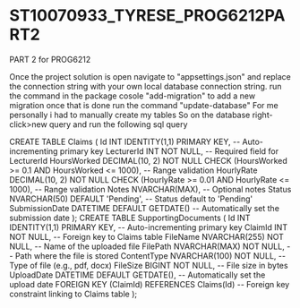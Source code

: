 # ST10070933_TYRESE_PROG6212PART2
PART 2 for PROG6212

Once the project solution is open navigate to "appsettings.json" and replace the connection string with your own local database connection string.
run the command in the package cosole "add-migration" to add a new migration once that is done run the command "update-database"
For me personally i had to manually create my tables 
So on the database right-click>new query and run the following sql query 

CREATE TABLE Claims (
    Id INT IDENTITY(1,1) PRIMARY KEY, -- Auto-incrementing primary key
    LecturerId INT NOT NULL,           -- Required field for LecturerId
    HoursWorked DECIMAL(10, 2) NOT NULL CHECK (HoursWorked >= 0.1 AND HoursWorked <= 1000), -- Range validation
    HourlyRate DECIMAL(10, 2) NOT NULL CHECK (HourlyRate >= 0.01 AND HourlyRate <= 1000),  -- Range validation
    Notes NVARCHAR(MAX),               -- Optional notes
    Status NVARCHAR(50) DEFAULT 'Pending', -- Status default to 'Pending'
    SubmissionDate DATETIME DEFAULT GETDATE() -- Automatically set the submission date
);
CREATE TABLE SupportingDocuments (
    Id INT IDENTITY(1,1) PRIMARY KEY,    -- Auto-incrementing primary key
    ClaimId INT NOT NULL,                -- Foreign key to Claims table
    FileName NVARCHAR(255) NOT NULL,     -- Name of the uploaded file
    FilePath NVARCHAR(MAX) NOT NULL,     -- Path where the file is stored
    ContentType NVARCHAR(100) NOT NULL,  -- Type of file (e.g., pdf, docx)
    FileSize BIGINT NOT NULL,            -- File size in bytes
    UploadDate DATETIME DEFAULT GETDATE(), -- Automatically set the upload date
    FOREIGN KEY (ClaimId) REFERENCES Claims(Id) -- Foreign key constraint linking to Claims table
);
